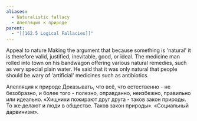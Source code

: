 ```yaml
---
aliases:
  - Naturalistic fallacy
  - Апелляция к природе
parent:
  - "[[162.5 Logical Fallacies]]"
---
```

Appeal to nature
Making the argument that because something is 'natural' it is therefore valid, justified, inevitable, good, or ideal.
The medicine man rolled into town on his bandwagon offering various natural remedies, such as very special plain water. He said that it was only natural that people should be wary of 'artificial' medicines such as antibiotics.

Апелляция к природе
Доказывать, что всё, что естественно - не безобразно, и более того - полезно, оправданно, неизбежно, правильно или идеально.
«Хищники пожирают друг друга - таков закон природы. То же делают и люди в обществе.
Таков закон природы». «Социальный дарвинизм».